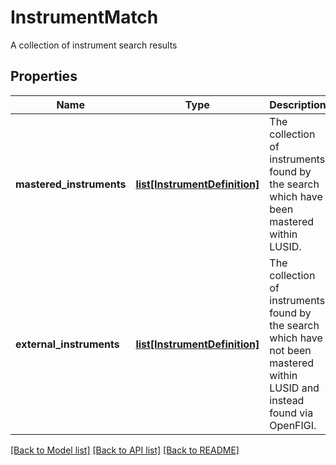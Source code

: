 # InstrumentMatch

A collection of instrument search results
## Properties
Name | Type | Description | Notes
------------ | ------------- | ------------- | -------------
**mastered_instruments** | [**list[InstrumentDefinition]**](InstrumentDefinition.md) | The collection of instruments found by the search which have been mastered within LUSID. | [optional] 
**external_instruments** | [**list[InstrumentDefinition]**](InstrumentDefinition.md) | The collection of instruments found by the search which have not been mastered within LUSID and instead found via OpenFIGI. | [optional] 

[[Back to Model list]](../README.md#documentation-for-models) [[Back to API list]](../README.md#documentation-for-api-endpoints) [[Back to README]](../README.md)


